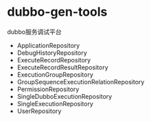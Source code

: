 # dubbo-gen-tools
dubbo服务调试平台


* ApplicationRepository
* DebugHistoryRepository
* ExecuteRecordRepository
* ExecuteRecordResultRepository
* ExecutionGroupRepository
* GroupSequenceExecutionRelationRepository
* PermissionRepository
* SingleDubboExecutionRepository
* SingleExecutionRepository
* UserRepository